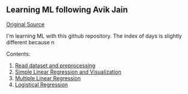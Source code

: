 ## Learning ML following Avik Jain

[Original Source](https://github.com/Avik-Jain/100-Days-Of-ML-Code/)

I'm learning ML with this github repository. The index of days is slightly different because n

Contents:

1. [Read dataset and preprocessing](day001.py)
2. [Simple Linear Regression and Visualization](day002.py)
3. [Multiple Linear Regression](day003.py)
4. [Logistical Regression](day004.py)
